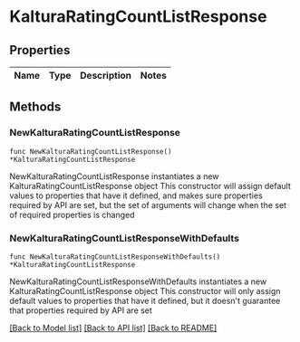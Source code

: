 # KalturaRatingCountListResponse

## Properties

Name | Type | Description | Notes
------------ | ------------- | ------------- | -------------

## Methods

### NewKalturaRatingCountListResponse

`func NewKalturaRatingCountListResponse() *KalturaRatingCountListResponse`

NewKalturaRatingCountListResponse instantiates a new KalturaRatingCountListResponse object
This constructor will assign default values to properties that have it defined,
and makes sure properties required by API are set, but the set of arguments
will change when the set of required properties is changed

### NewKalturaRatingCountListResponseWithDefaults

`func NewKalturaRatingCountListResponseWithDefaults() *KalturaRatingCountListResponse`

NewKalturaRatingCountListResponseWithDefaults instantiates a new KalturaRatingCountListResponse object
This constructor will only assign default values to properties that have it defined,
but it doesn't guarantee that properties required by API are set


[[Back to Model list]](../README.md#documentation-for-models) [[Back to API list]](../README.md#documentation-for-api-endpoints) [[Back to README]](../README.md)


